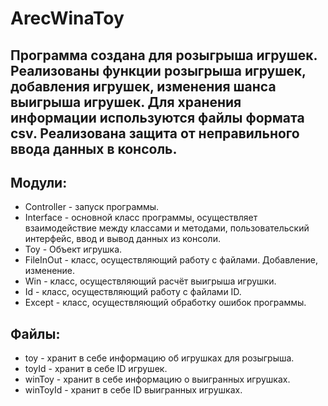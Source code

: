 # ArecWinaToy

## Программа создана для розыгрыша игрушек. Реализованы функции розыгрыша игрушек, добавления игрушек, изменения шанса выигрыша игрушек. Для хранения информации используются файлы формата csv. Реализована защита от неправильного ввода данных в консоль.

## Модули:
* Controller - запуск программы.
* Interface - основной класс программы, осуществляет взаимодействие между классами и методами, пользовательский интерфейс, ввод и вывод данных из консоли.
* Toy - Объект игрушка.
* FileInOut - класс, осуществляющий работу с файлами. Добавление, изменение.
* Win - класс, осуществляющий расчёт выигрыша игрушки.
* Id - класс, осуществляющий работу с файлами ID.
* Except - класс, осуществляющий обработку ошибок программы.
## Файлы:
* toy - хранит в себе информацию об игрушках для розыгрыша.
* toyId - хранит в себе ID игрушек.
* winToy - хранит в себе информацию о выигранных игрушках.
* winToyId - хранит в себе ID выигранных игрушках.
